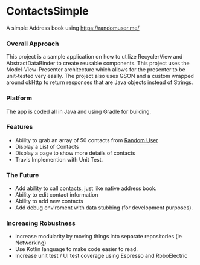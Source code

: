 # ContactsSimple
A simple Address book using https://randomuser.me/

### Overall Approach
This project is a sample application on how to utilize RecyclerView and AbstractDataBinder to create reusable components. This project uses the Model-View-Presenter architecture which allows for the presenter to be unit-tested very easily. The project also uses GSON and a custom wrapped around okHttp to return responses that are Java objects instead of Strings.

### Platform
The app is coded all in Java and using Gradle for building.

### Features
* Ability to grab an array of 50 contacts from [Random User](https://randomuser.me/)
* Display a List of Contacts
* Display a page to show more details of contacts
* Travis Implemention with Unit Test.

### The Future
* Add ability to call contacts, just like native address book.
* Ability to edit contact information
* Ability to add new contacts
* Add debug enviroment with data stubbing (for development purposes).

### Increasing Robustness
* Increase modularity by moving things into separate repositories (ie Networking)
* Use Kotlin language to make code easier to read.
* Increase unit test / UI test coverage using Espresso and RoboElectric
